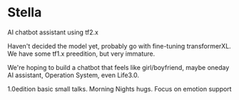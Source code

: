 # Stella
AI chatbot assistant using tf2.x

Haven't decided the model yet, probably go with fine-tuning transformerXL.
We have some tf1.x preedition, but very immature.

We're hoping to build a chatbot that feels like girl/boyfriend, maybe oneday AI assistant, Operation System, even Life3.0.

1.0edition
basic small talks. Morning Nights hugs. Focus on emotion support 



